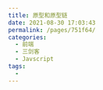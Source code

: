 ```yaml
---
title: 原型和原型链
date: 2021-08-30 17:03:43
permalink: /pages/751f64/
categories:
  - 前端
  - 三剑客
  - Javscript
tags:
  - 
---
```

